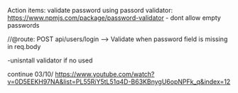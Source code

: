 Action items:
validate password using passord validator:
https://www.npmjs.com/package/password-validator - dont allow empty passwords


//@route: POST api/users/login --> Validate when password field is missing in req.body

-unisntall validator if no used

continue 03/10/
https://www.youtube.com/watch?v=0D5EEKH97NA&list=PL55RiY5tL51q4D-B63KBnygU6opNPFk_q&index=12
